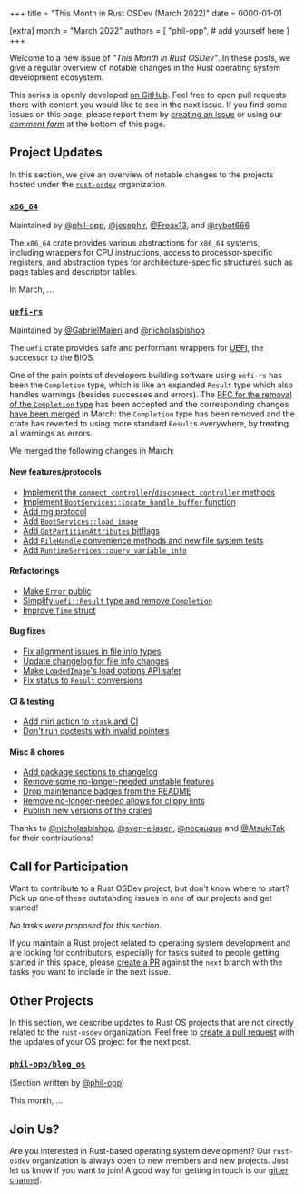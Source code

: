+++
title = "This Month in Rust OSDev (March 2022)"
date = 0000-01-01

[extra]
month = "March 2022"
authors = [
    "phil-opp",
    # add yourself here
]
+++

Welcome to a new issue of _"This Month in Rust OSDev"_. In these posts, we give a regular overview of notable changes in the Rust operating system development ecosystem.

<!-- more -->

This series is openly developed [on GitHub](https://github.com/rust-osdev/homepage/). Feel free to open pull requests there with content you would like to see in the next issue. If you find some issues on this page, please report them by [creating an issue](https://github.com/rust-osdev/homepage/issues/new) or using our [_comment form_](#comment-form) at the bottom of this page.

<!--
    This is a draft for the upcoming "This Month in Rust OSDev (March 2022)" post.
    Feel free to create pull requests against the `next` branch to add your
    content here.
    Please take a look at the past posts on https://rust-osdev.com/ to see the
    general structure of these posts.
-->

## Project Updates

In this section, we give an overview of notable changes to the projects hosted under the [`rust-osdev`] organization.

[`rust-osdev`]: https://github.com/rust-osdev/about

### [`x86_64`](https://github.com/rust-osdev/x86_64)

<span class="maintainers">Maintained by [@phil-opp](https://github.com/phil-opp), [@josephlr](https://github.com/orgs/rust-osdev/people/josephlr), [@Freax13](https://github.com/orgs/rust-osdev/people/Freax13), and [@rybot666](https://github.com/orgs/rust-osdev/people/rybot666)</span>

The `x86_64` crate provides various abstractions for `x86_64` systems, including wrappers for CPU instructions, access to processor-specific registers, and abstraction types for architecture-specific structures such as page tables and descriptor tables.

In March, …

### [`uefi-rs`](https://github.com/rust-osdev/uefi-rs)

<span class="maintainers">Maintained by [@GabrielMajeri](https://github.com/GabrielMajeri) and [@nicholasbishop](https://github.com/orgs/rust-osdev/people/nicholasbishop)</span>

The `uefi` crate provides safe and performant wrappers for [UEFI](https://en.wikipedia.org/wiki/Unified_Extensible_Firmware_Interface), the successor to the BIOS.

One of the pain points of developers building software using `uefi-rs` has been the `Completion` type, which is like an expanded `Result` type which also handles warnings (besides successes and errors). The [RFC for the removal of the `Completion` type](https://github.com/rust-osdev/uefi-rs/issues/360) has been accepted and the corresponding changes [have been merged](https://github.com/rust-osdev/uefi-rs/pull/361) in March: the `Completion` type has been removed and the crate has reverted to using more standard `Result`s everywhere, by treating all warnings as errors.

We merged the following changes in March:

#### New features/protocols

- [Implement the `connect_controller`/`disconnect_controller` methods](https://github.com/rust-osdev/uefi-rs/pull/311)
- [Implement `BootServices::locate_handle_buffer` function](https://github.com/rust-osdev/uefi-rs/pull/380)
- [Add rng protocol](https://github.com/rust-osdev/uefi-rs/pull/386)
- [Add `BootServices::load_image`](https://github.com/rust-osdev/uefi-rs/pull/383)
- [Add `GptPartitionAttributes` bitflags](https://github.com/rust-osdev/uefi-rs/pull/388)
- [Add `FileHandle` convenience methods and new file system tests](https://github.com/rust-osdev/uefi-rs/pull/392)
- [Add `RuntimeServices::query_variable_info`](https://github.com/rust-osdev/uefi-rs/pull/396)

#### Refactorings

- [Make `Error` public](https://github.com/rust-osdev/uefi-rs/pull/382)
- [Simplify `uefi::Result` type and remove `Completion`](https://github.com/rust-osdev/uefi-rs/pull/361)
- [Improve `Time` struct](https://github.com/rust-osdev/uefi-rs/pull/395)

#### Bug fixes

- [Fix alignment issues in file info types](https://github.com/rust-osdev/uefi-rs/pull/377)
- [Update changelog for file info changes](https://github.com/rust-osdev/uefi-rs/pull/373)
- [Make `LoadedImage`'s load options API safer](https://github.com/rust-osdev/uefi-rs/pull/375)
- [Fix status to `Result` conversions](https://github.com/rust-osdev/uefi-rs/pull/389)

#### CI & testing

- [Add miri action to `xtask` and CI](https://github.com/rust-osdev/uefi-rs/pull/381)
- [Don't run doctests with invalid pointers](https://github.com/rust-osdev/uefi-rs/pull/378)

#### Misc & chores

- [Add package sections to changelog](https://github.com/rust-osdev/uefi-rs/pull/385)
- [Remove some no-longer-needed unstable features](https://github.com/rust-osdev/uefi-rs/pull/387)
- [Drop maintenance badges from the README](https://github.com/rust-osdev/uefi-rs/pull/393)
- [Remove no-longer-needed allows for clippy lints](https://github.com/rust-osdev/uefi-rs/pull/394)
- [Publish new versions of the crates](https://github.com/rust-osdev/uefi-rs/pull/390)

Thanks to [@nicholasbishop](https://github.com/nicholasbishop), [@sven-eliasen](https://github.com/sven-eliasen), [@necauqua](https://github.com/necauqua) and [@AtsukiTak](https://github.com/AtsukiTak) for their contributions!

## Call for Participation

Want to contribute to a Rust OSDev project, but don't know where to start? Pick up one of these outstanding
issues in one of our projects and get started!

<!--
Please use the following template for adding items:
- [(`repo_name`) Issue Description](https://example.com/link-to-issue)
-->

<span class="gray">

_No tasks were proposed for this section._

</span>

If you maintain a Rust project related to operating system development and are looking for contributors, especially for tasks suited to people getting started in this space, please [create a PR](https://github.com/rust-osdev/homepage/pulls) against the `next` branch with the tasks you want to include in the next issue.

## Other Projects

In this section, we describe updates to Rust OS projects that are not directly related to the `rust-osdev` organization. Feel free to [create a pull request](https://github.com/rust-osdev/homepage/pulls) with the updates of your OS project for the next post.

### [`phil-opp/blog_os`](https://github.com/phil-opp/blog_os)

<span class="gray">(Section written by [@phil-opp](https://github.com/phil-opp))</span>

This month, ...

## Join Us?

Are you interested in Rust-based operating system development? Our `rust-osdev` organization is always open to new members and new projects. Just let us know if you want to join! A good way for getting in touch is our [gitter channel](https://gitter.im/rust-osdev/Lobby).


<!--
TODO: Update publication date
-->
